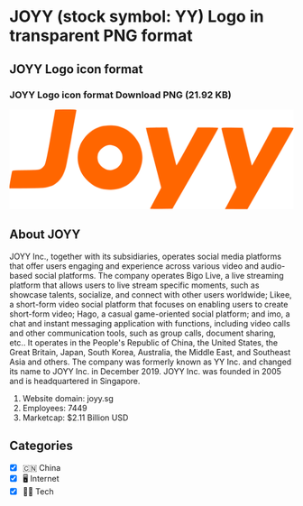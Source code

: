 # JOYY (stock symbol: YY) Logo in transparent PNG format

## JOYY Logo icon format

### JOYY Logo icon format Download PNG (21.92 KB)

![JOYY Logo icon format Download PNG (21.92 KB)](/img/orig/YY-5aea048e.png)

## About JOYY

JOYY Inc., together with its subsidiaries, operates social media platforms that offer users engaging and experience across various video and audio-based social platforms. The company operates Bigo Live, a live streaming platform that allows users to live stream specific moments, such as showcase talents, socialize, and connect with other users worldwide; Likee, a short-form video social platform that focuses on enabling users to create short-form video; Hago, a casual game-oriented social platform; and imo, a chat and instant messaging application with functions, including video calls and other communication tools, such as group calls, document sharing, etc.. It operates in the People's Republic of China, the United States, the Great Britain, Japan, South Korea, Australia, the Middle East, and Southeast Asia and others. The company was formerly known as YY Inc. and changed its name to JOYY Inc. in December 2019. JOYY Inc. was founded in 2005 and is headquartered in Singapore.

1. Website domain: joyy.sg
2. Employees: 7449
3. Marketcap: $2.11 Billion USD


## Categories
- [x] 🇨🇳 China
- [x] 🖥️ Internet
- [x] 👩‍💻 Tech
